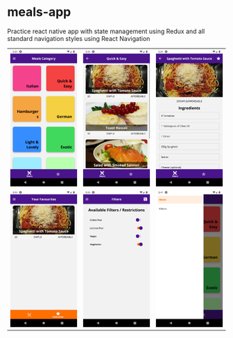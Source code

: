 # meals-app

Practice react native app with state management using Redux and all standard navigation styles using React Navigation

<div align="center">
<table>
  <tr>
    <td><img src="https://github.com/originalsidd/meals-app/blob/main/assets/a1.png" width="200" alt="a1"></td>
    <td><img src="https://github.com/originalsidd/meals-app/blob/main/assets/a2.png" width="200" alt="a2"></td>
    <td><img src="https://github.com/originalsidd/meals-app/blob/main/assets/a3.png" width="200" alt="a3"></td>
  </tr>
	<tr>
    <td><img src="https://github.com/originalsidd/meals-app/blob/main/assets/a4.png" width="200" alt="a4"></td>
    <td><img src="https://github.com/originalsidd/meals-app/blob/main/assets/a5.png" width="200" alt="a5"></td>
    <td><img src="https://github.com/originalsidd/meals-app/blob/main/assets/a6.png" width="200" alt="a5"></td>
	</tr>
</table>
</div>
